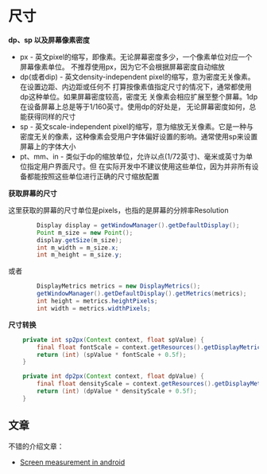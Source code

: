 # 尺寸

**dp、sp 以及屏幕像素密度**

+ px - 英文pixel的缩写，即像素。无论屏幕密度多少，一个像素单位对应一个屏幕像素单位。 不推荐使用px，因为它不会根据屏幕密度自动缩放 
+ dp(或者dip) - 英文density-independent pixel的缩写，意为密度无关像素。在设置边距、内边距或任何不 打算按像素值指定尺寸的情况下，通常都使用dp这种单位。如果屏幕密度较高，密度无 关像素会相应扩展至整个屏幕。1dp在设备屏幕上总是等于1/160英寸。使用dp的好处是， 无论屏幕密度如何，总能获得同样的尺寸 
+ sp - 英文scale-independent pixel的缩写，意为缩放无关像素。它是一种与密度无关的像素，这种像素会受用户字体偏好设置的影响。通常使用sp来设置屏幕上的字体大小 
+ pt、mm、in - 类似于dp的缩放单位，允许以点(1/72英寸)、毫米或英寸为单位指定用户界面尺寸。但 在实际开发中不建议使用这些单位，因为并非所有设备都能按照这些单位进行正确的尺寸缩放配置 

**获取屏幕的尺寸**

这里获取的屏幕的尺寸单位是pixels，也指的是屏幕的分辨率Resolution

```java
        Display display = getWindowManager().getDefaultDisplay();
        Point m_size = new Point();
        display.getSize(m_size);
        int m_width = m_size.x;
        int m_height = m_size.y;
```

或者

```java
        DisplayMetrics metrics = new DisplayMetrics();
        getWindowManager().getDefaultDisplay().getMetrics(metrics);
        int height = metrics.heightPixels;
        int width = metrics.widthPixels;
```



**尺寸转换**

```java
    private int sp2px(Context context, float spValue) {
        final float fontScale = context.getResources().getDisplayMetrics().scaledDensity;
        return (int) (spValue * fontScale + 0.5f);
    }

    private int dp2px(Context context, float dpValue) {
        final float densityScale = context.getResources().getDisplayMetrics().density;
        return (int) (dpValue * densityScale + 0.5f);
    }
```



## 文章

不错的介绍文章：

+ [Screen measurement in android](https://twiserandom.com/android/screen-measurement-in-android/index.html)


